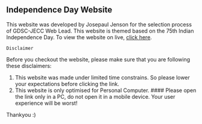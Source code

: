 ## Independence Day Website

This website was developed by Josepaul Jenson for the selection process of GDSC-JECC Web Lead. This website is themed based on the 75th Indian Independence Day. To view the website on live, [click here](https://cooperative-vintage-mink.glitch.me/). 

`Disclaimer`

Before you checkout the website, please make sure that you are following these disclaimers:

1. This website was made under limited time constrains. So please lower your expectations before clicking the link.
2. This website is only optimised for Personal Computer. #### Please open the link only in a PC, do not open it in a mobile device. Your user experience will be worst!

Thankyou :)

